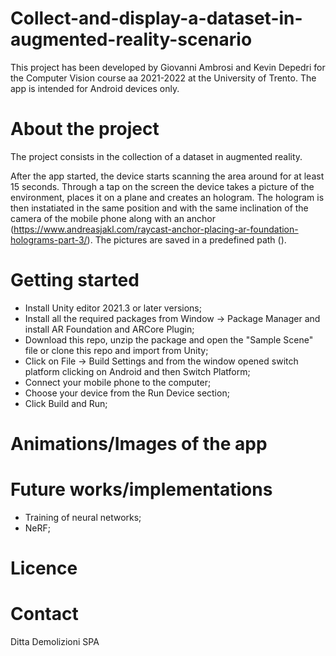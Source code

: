 # Collect-and-display-a-dataset-in-augmented-reality-scenario
This project has been developed by Giovanni Ambrosi and Kevin Depedri for the Computer Vision course aa 2021-2022 at the University of Trento.
The app is intended for Android devices only.


# About the project

The project consists in the collection of a dataset in augmented reality. 

After the app started, the device starts scanning the area around for at least 15 seconds. 
Through a tap on the screen the device takes a picture of the environment, places it on a plane and creates an hologram. The hologram is then instatiated in the same position and with the same inclination of the camera of the mobile phone along with an anchor (https://www.andreasjakl.com/raycast-anchor-placing-ar-foundation-holograms-part-3/). The pictures are saved in a predefined path ().   


# Getting started

* Install Unity editor 2021.3 or later versions;
* Install all the required packages from Window -> Package Manager and install AR Foundation and ARCore Plugin; 
* Download this repo, unzip the package and open the "Sample Scene" file or clone this repo and import from Unity;
* Click on File -> Build Settings and from the window opened switch platform clicking on Android and then Switch Platform;
* Connect your mobile phone to the computer;
* Choose your device from the Run Device section;
* Click Build and Run;

# Animations/Images of the app

# Future works/implementations
* Training of neural networks;
* NeRF;




# Licence

# Contact
Ditta Demolizioni SPA
